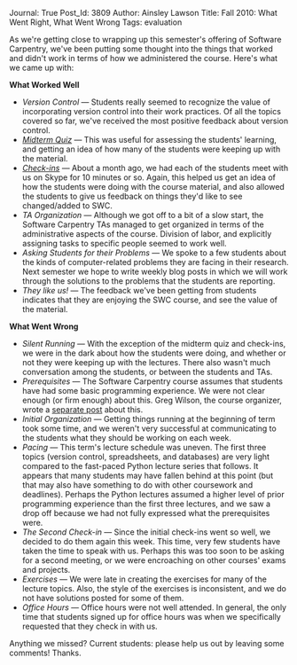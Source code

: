 Journal: True
Post_Id: 3809
Author: Ainsley Lawson
Title: Fall 2010:  What Went Right, What Went Wrong
Tags: evaluation

<p>As we're getting close to wrapping up this semester's offering of Software Carpentry, we've been putting some thought into the things that worked and didn't work in terms of how we administered the course.  Here's what we came up with:</p>
<p><strong>What Worked Well</strong></p>
<ul>
<li><em>Version Control</em> &mdash; Students really seemed to recognize the value of incorporating version control into their work practices.  Of all the topics covered so far, we've received the most positive feedback about version control.</li>
<li><em><a href="|filename|2010-11-20-mid-term-quiz-results.md">Midterm Quiz</a></em> &mdash; This was useful for assessing the students' learning, and getting an idea of how many of the students were keeping up with the material.</li>
<li><em><a href="|filename|2010-11-18-summary-of-student-check-ins.md">Check-ins</a></em> &mdash; About a month ago, we had each of the students meet with us on Skype for 10 minutes or so.  Again, this helped us get an idea of how the students were doing with the course material, and also allowed the students to give us feedback on things they'd like to see changed/added to SWC.</li>
<li><em>TA Organization</em> &mdash; Although we got off to a bit of a slow start, the Software Carpentry TAs managed to get organized in terms of the administrative aspects of the course.  Division of labor, and explicitly assigning tasks to specific people seemed to work well.</li>
<li><em>Asking Students for their Problems</em> &mdash; We spoke to a few students about the kinds of computer-related problems they are facing in their research.  Next semester we hope to write weekly blog posts in which we will work through the solutions to the problems that the students are reporting.</li>
<li><em>They like us!</em> &mdash; The feedback we've been getting from students indicates that they are enjoying the SWC course, and see the value of the material.</li>
</ul>
<p><strong>What Went Wrong</strong></p>
<ul>
<li><em>Silent Running</em> &mdash; With the exception of the midterm quiz and check-ins, we were in the dark about how the students were doing, and whether or not they were keeping up with the lectures.  There also wasn't much conversation among the students, or between the students and TAs.</li>
<li><em>Prerequisites</em> &mdash; The Software Carpentry course assumes that students have had some basic programming experience.  We were not clear enough (or firm enough) about this.  Greg Wilson, the course organizer, wrote a <a href="|filename|2010-12-02-prerequisites-or-when-to-say-no.md">separate post</a> about this.</li>
<li><em>Initial Organization</em> &mdash; Getting things running at the beginning of term took some time, and we weren't very successful at communicating to the students what they should be working on each week.</li>
<li><em>Pacing</em> &mdash; This term's lecture schedule was uneven.  The first three topics (version control, spreadsheets, and databases) are very light compared to the fast-paced Python lecture series that follows.  It appears that many students may have fallen behind at this point (but that may also have something to do with other coursework and deadlines).  Perhaps the Python lectures assumed a higher level of prior programming experience than the first three lectures, and we saw a drop off because we had not fully expressed what the prerequisites were.</li>
<li><em>The Second Check-in</em> &mdash; Since the initial check-ins went so well, we decided to do them again this week.  This time, very few students have taken the time to speak with us.  Perhaps this was too soon to be asking for a second meeting, or we were encroaching on other courses' exams and projects.</li>
<li><em>Exercises</em> &mdash; We were late in creating the exercises for many of the lecture topics.  Also, the style of the exercises is inconsistent, and we do not have solutions posted for some of them.</li>
<li><em>Office Hours</em> &mdash; Office hours were not well attended.  In general, the only time that students signed up for office hours was when we specifically requested that they check in with us.</li>
</ul>
<p>Anything we missed?  Current students: please help us out by leaving some comments!  Thanks.</p>

